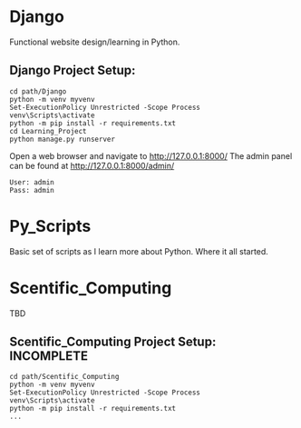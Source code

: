 # Django
Functional website design/learning in Python.

## Django Project Setup:
```
cd path/Django
python -m venv myvenv
Set-ExecutionPolicy Unrestricted -Scope Process
venv\Scripts\activate
python -m pip install -r requirements.txt
cd Learning_Project
python manage.py runserver
```
Open a web browser and navigate to http://127.0.0.1:8000/ The admin panel can be found at http://127.0.0.1:8000/admin/
```
User: admin
Pass: admin
```

# Py_Scripts
Basic set of scripts as I learn more about Python. Where it all started.

# Scentific_Computing
TBD

## Scentific_Computing Project Setup: **INCOMPLETE**
```
cd path/Scentific_Computing
python -m venv myvenv
Set-ExecutionPolicy Unrestricted -Scope Process
venv\Scripts\activate
python -m pip install -r requirements.txt
...
```